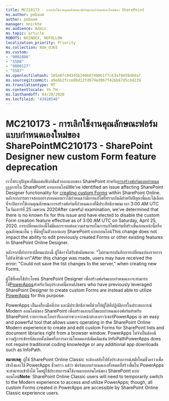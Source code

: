 ```yaml
---
title: MC210173 - การเลิกใช้งานคุณลักษณะฟอร์มแบบกําหนดเองใหม่ของ SharePoint
ms.author: pebaum
author: pebaum
manager: mnirkhe
ms.audience: Admin
ms.topic: article
ROBOTS: NOINDEX, NOFOLLOW
localization_priority: Priority
ms.collection: Adm_O365
ms.custom:
- "9002886"
- "5508"
- "9000127"
- "5507"
ms.openlocfilehash: 185e8fc94345b240667490b1ffc63af8459d8daf
ms.sourcegitcommit: a9e6b2fcce8bd12fd079ed967f426b67d5c6d239
ms.translationtype: MT
ms.contentlocale: th-TH
ms.lasthandoff: 04/28/2020
ms.locfileid: "43928546"
---
```

# <a name="mc210173---sharepoint-designer-new-custom-form-feature-deprecation"></a><span data-ttu-id="8f76c-102">MC210173 - การเลิกใช้งานคุณลักษณะฟอร์มแบบกําหนดเองใหม่ของ SharePoint</span><span class="sxs-lookup"><span data-stu-id="8f76c-102">MC210173 - SharePoint Designer new custom Form feature deprecation</span></span>

<span data-ttu-id="8f76c-103">เราได้ระบุปัญหาที่มีผลต่อฟังก์ชันตัวออกแบบของ SharePoint สําหรับ[การสร้างฟอร์มแบบกําหนดเอง](https://support.microsoft.com/en-us/office/create-a-custom-list-form-using-sharepoint-designer-917d8fdb-ee00-4441-adb3-a94612d1d105?ui=en-us&rs=en-us&ad=us#bm2)ภายใน SharePoint แบบออนไลน์</span><span class="sxs-lookup"><span data-stu-id="8f76c-103">We’ve identified an issue affecting SharePoint Designer functionality for [creating custom Forms](https://support.microsoft.com/en-us/office/create-a-custom-list-form-using-sharepoint-designer-917d8fdb-ee00-4441-adb3-a94612d1d105?ui=en-us&rs=en-us&ad=us#bm2) within SharePoint Online.</span></span> <span data-ttu-id="8f76c-104">หลังจากการตรวจสอบอย่างรอบคอบเราได้กําหนดว่ามีการแก้ไขที่ทราบกันดีสําหรับปัญหานี้และได้เลือกที่จะปิดการใช้งานคุณลักษณะการสร้างฟอร์มที่กําหนดเองที่มีประสิทธิภาพณเวลา 3:00 AM UTC ในวันเสาร์ที่ 25 เมษายน 2020</span><span class="sxs-lookup"><span data-stu-id="8f76c-104">After careful examination, we’ve determined that there is no known fix for this issue and have elected to disable the custom Form creation feature effective as of 3:00 AM UTC on Saturday, April 25, 2020.</span></span> <span data-ttu-id="8f76c-105">การเปลี่ยนแปลงนี้ไม่มีผลกระทบต่อความสามารถในการแก้ไขฟอร์มที่สร้างขึ้นก่อนหน้านี้หรือคุณลักษณะอื่น ๆ ที่มีอยู่ในตัวออกแบบ SharePoint แบบออนไลน์</span><span class="sxs-lookup"><span data-stu-id="8f76c-105">This change does not impact the ability to edit previously created Forms or other existing features in SharePoint Online Designer.</span></span>

<span data-ttu-id="8f76c-106">หลังจากที่ทําการเปลี่ยนแปลงนี้ ผู้ใช้อาจได้รับข้อผิดพลาด: "ไม่สามารถบันทึกการเปลี่ยนแปลงรายการไปยังเซิร์ฟเวอร์"</span><span class="sxs-lookup"><span data-stu-id="8f76c-106">After this change was made, users may have received the error: "Could not save the list changes to the server," when creating new Forms.</span></span>

<span data-ttu-id="8f76c-107">ผู้ใช้ที่เคยใช้ประโยชน์ SharePoint Designer เพื่อสร้างฟอร์มแบบกําหนดเองจะสามารถใช้[PowerApps](https://docs.microsoft.com/powerapps/maker/canvas-apps/customize-list-form)สําหรับวัตถุประสงค์นี้แทน</span><span class="sxs-lookup"><span data-stu-id="8f76c-107">Users who have previously leveraged SharePoint Designer to create custom Forms are instead able to utilize [PowerApps](https://docs.microsoft.com/powerapps/maker/canvas-apps/customize-list-form) for this purpose.</span></span>

<span data-ttu-id="8f76c-108">PowerApps เป็นเครื่องมือที่ง่าย และมีประสิทธิภาพที่ช่วยให้ผู้ใช้ที่ปฏิบัติการในประสบการณ์ Modern ออนไลน์ของ SharePoint เพื่อสร้างและแก้ไขแบบกําหนดเองฟอร์มสําหรับ SharePoint รายการและไลบรารีเอกสารขวาจากหน้าต่างเบราว์เซอร์</span><span class="sxs-lookup"><span data-stu-id="8f76c-108">PowerApps is an easy and powerful tool that allows users operating in the SharePoint Online Modern experience to create and edit custom Forms for SharePoint lists and document libraries right from a browser window.</span></span> <span data-ttu-id="8f76c-109">PowerApps ไม่จําเป็นต้องมีความรู้การเข้ารหัสแบบดั้งเดิมหรือการดาวน์โหลดแอปเพิ่มเติมเช่น InfoPath</span><span class="sxs-lookup"><span data-stu-id="8f76c-109">PowerApps does not require traditional coding knowledge or any additional app downloads such as InfoPath.</span></span>

<span data-ttu-id="8f76c-110">**หมายเหตุ**: ผู้ใช้ SharePoint Online Classic จะต้องสลับไปยังประสบการณ์สมัยใหม่ชั่วคราวเพื่อเข้าถึงและใช้ PowerApps ชั่วคราว แม้ว่า ฟอร์มแบบกําหนดเองทั้งหมดที่สร้างขึ้นใน PowerApps จะสามารถเข้าถึงได้ โดยผู้ใช้ประสบการณ์ใช้งานแบบออนไลน์ของ SharePoint แบบออนไลน์</span><span class="sxs-lookup"><span data-stu-id="8f76c-110">**Note**: SharePoint Online Classic users will need to temporarily switch to the Modern experience to access and utilize PowerApps; though, all custom Forms created in PowerApps are accessible by SharePoint Online Classic experience users.</span></span>
